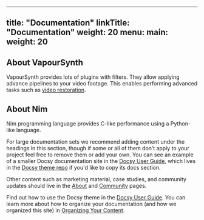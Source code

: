 
---
title: "Documentation"
linkTitle: "Documentation"
weight: 20
menu:
  main:
    weight: 20
---


## About VapourSynth
VapourSynth provides lots of plugins with filters. They allow applying advance pipelines to your video footage. This enables performing advanced tasks such as [video restoration](https://youtu.be/OulrI4yaz64).

## About Nim
Nim programming language provides C-like performance using a Python-like language.

For large documentation sets we recommend adding content under the headings in this section, though if some or all of them don’t apply to your project feel free to remove them or add your own. You can see an example of a smaller Docsy documentation site in the [Docsy User Guide](https://docsy.dev/docs/), which lives in the [Docsy theme repo](https://github.com/google/docsy/tree/master/userguide) if you'd like to copy its docs section. 

Other content such as marketing material, case studies, and community updates should live in the [About](/about/) and [Community](/community/) pages.

Find out how to use the Docsy theme in the [Docsy User Guide](https://docsy.dev/docs/). You can learn more about how to organize your documentation (and how we organized this site) in [Organizing Your Content](https://docsy.dev/docs/best-practices/organizing-content/).


